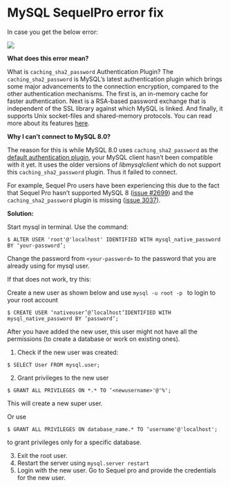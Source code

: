 # MySQL SequelPro error fix

In case you get the below error:

![](https://education-team-2020.s3-eu-west-1.amazonaws.com/data-analytics/setup_instructions/unit_1_sqlpro_error_screen_shot.png)

**What does this error mean?**

What is `caching_sha2_password` Authentication Plugin?
The `caching_sha2_password` is MySQL’s latest authentication plugin which brings some major advancements to the connection encryption, compared to the other authentication mechanisms. The first is, an in-memory cache for faster authentication. Next is a RSA-based password exchange that is independent of the SSL library against which MySQL is linked. And finally, it supports Unix socket-files and shared-memory protocols. You can read more about its features [here](https://dev.mysql.com/doc/refman/8.0/en/caching-sha2-pluggable-authentication.html).

**Why I can’t connect to MySQL 8.0?**

The reason for this is while MySQL 8.0 uses `caching_sha2_password` as the [default authentication plugin](https://mysqlserverteam.com/mysql-8-0-4-new-default-authentication-plugin-caching_sha2_password/), your MySQL client hasn’t been compatible with it yet. It uses the older versions of _libmysqlclient_ which do not support this `caching_sha2_password` plugin. Thus it failed to connect.

For example, Sequel Pro users have been experiencing this due to the fact that Sequel Pro hasn’t supported MySQL 8 ([issue #2699](https://github.com/sequelpro/sequelpro/issues/2699)) and the `caching_sha2_password` plugin is missing ([issue 3037](https://github.com/sequelpro/sequelpro/issues/3037)).

**Solution:**

Start mysql in terminal. Use the command:

```shell
$ ALTER USER 'root'@'localhost' IDENTIFIED WITH mysql_native_password BY ‘your-password’;
```

Change the password from `<your-password>` to the password that you are already using for mysql user.

If that does not work, try this:

Create a new user as shown below and use `mysql -u root -p ` to login to your root account

```shell
$ CREATE USER ‘nativeuser’@’localhost’IDENTIFIED WITH mysql_native_password BY ‘password’;
```

After you have added the new user, this user might not have all the permissions (to create a database or work on existing ones).

1. Check if the new user was created:

```shell
$ SELECT User FROM mysql.user;
```

2. Grant privileges to the new user

```shell
$ GRANT ALL PRIVILEGES ON *.* TO ‘<newusername>'@'%';
```

This will create a new super user.

Or use

```shell
$ GRANT ALL PRIVILEGES ON database_name.* TO ‘username'@'localhost';
```

to grant privileges only for a specific database.

3. Exit the root user.
4. Restart the server using `mysql.server restart`
5. Login with the new user. Go to Sequel pro and provide the credentials for the new user.
